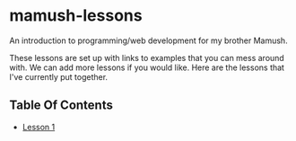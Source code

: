 # mamush-lessons
An introduction to programming/web development for my brother Mamush.

These lessons are set up with links to examples that you can mess around with. We can add more lessons if you would like. Here are the lessons that I've currently put together.

## Table Of Contents ##
- [Lesson 1](https://github.com/aciccarello/mamush-lessons/blob/master/lesson1.md)
